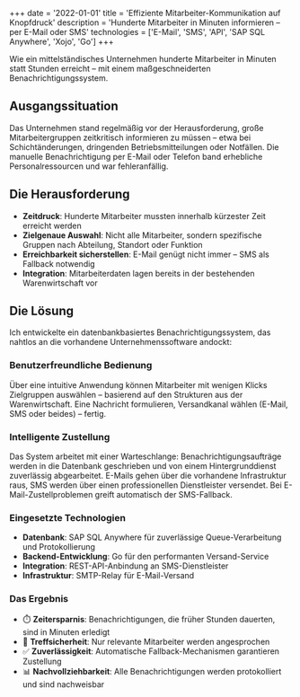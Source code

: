 +++
date = '2022-01-01'
title = 'Effiziente Mitarbeiter-Kommunikation auf Knopfdruck'
description = 'Hunderte Mitarbeiter in Minuten informieren – per E-Mail oder SMS'
technologies = ['E-Mail', 'SMS', 'API', 'SAP SQL Anywhere', 'Xojo', 'Go']
+++

Wie ein mittelständisches Unternehmen hunderte Mitarbeiter in Minuten statt Stunden erreicht – mit einem maßgeschneiderten Benachrichtigungssystem.

## Ausgangssituation

Das Unternehmen stand regelmäßig vor der Herausforderung, große Mitarbeitergruppen zeitkritisch informieren zu müssen – etwa bei Schichtänderungen, dringenden Betriebsmitteilungen oder Notfällen. Die manuelle Benachrichtigung per E-Mail oder Telefon band erhebliche Personalressourcen und war fehleranfällig.

## Die Herausforderung

- **Zeitdruck**: Hunderte Mitarbeiter mussten innerhalb kürzester Zeit erreicht werden
- **Zielgenaue Auswahl**: Nicht alle Mitarbeiter, sondern spezifische Gruppen nach Abteilung, Standort oder Funktion
- **Erreichbarkeit sicherstellen**: E-Mail genügt nicht immer – SMS als Fallback notwendig
- **Integration**: Mitarbeiterdaten lagen bereits in der bestehenden Warenwirtschaft vor

## Die Lösung

Ich entwickelte ein datenbankbasiertes Benachrichtigungssystem, das nahtlos an die vorhandene Unternehmenssoftware andockt:

### Benutzerfreundliche Bedienung

Über eine intuitive Anwendung können Mitarbeiter mit wenigen Klicks Zielgruppen auswählen – basierend auf den Strukturen aus der Warenwirtschaft. Eine Nachricht formulieren, Versandkanal wählen (E-Mail, SMS oder beides) – fertig.

### Intelligente Zustellung

Das System arbeitet mit einer Warteschlange: Benachrichtigungsaufträge werden in die Datenbank geschrieben und von einem Hintergrunddienst zuverlässig abgearbeitet. E-Mails gehen über die vorhandene Infrastruktur raus, SMS werden über einen professionellen Dienstleister versendet. Bei E-Mail-Zustellproblemen greift automatisch der SMS-Fallback.

### Eingesetzte Technologien

- **Datenbank**: SAP SQL Anywhere für zuverlässige Queue-Verarbeitung und Protokollierung
- **Backend-Entwicklung**: Go für den performanten Versand-Service
- **Integration**: REST-API-Anbindung an SMS-Dienstleister
- **Infrastruktur**: SMTP-Relay für E-Mail-Versand

### Das Ergebnis

- ⏱️ **Zeitersparnis**: Benachrichtigungen, die früher Stunden dauerten, sind in Minuten erledigt
- 🎯 **Treffsicherheit**: Nur relevante Mitarbeiter werden angesprochen
- ✅ **Zuverlässigkeit**: Automatische Fallback-Mechanismen garantieren Zustellung
- 📊 **Nachvollziehbarkeit**: Alle Benachrichtigungen werden protokolliert und sind nachweisbar
